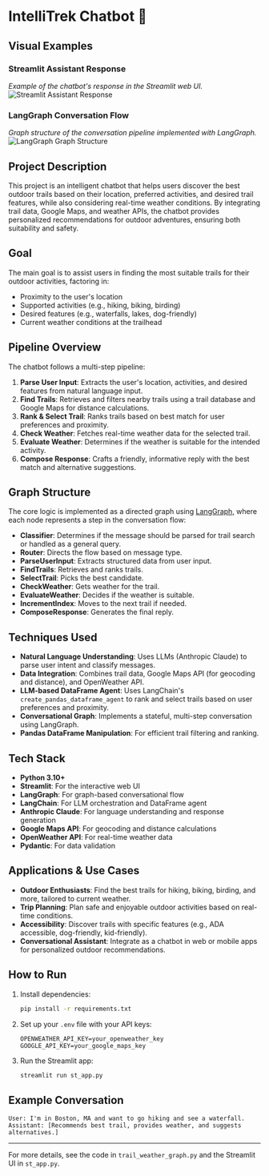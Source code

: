 # IntelliTrek Chatbot 🌲

## Visual Examples

### Streamlit Assistant Response

*Example of the chatbot's response in the Streamlit web UI.*
![Streamlit Assistant Response](assets/assistant-response.png)

### LangGraph Conversation Flow

*Graph structure of the conversation pipeline implemented with LangGraph.*
![LangGraph Graph Structure](assets/graph.png)

## Project Description
This project is an intelligent chatbot that helps users discover the best outdoor trails based on their location, preferred activities, and desired trail features, while also considering real-time weather conditions. By integrating trail data, Google Maps, and weather APIs, the chatbot provides personalized recommendations for outdoor adventures, ensuring both suitability and safety.

## Goal
The main goal is to assist users in finding the most suitable trails for their outdoor activities, factoring in:
- Proximity to the user's location
- Supported activities (e.g., hiking, biking, birding)
- Desired features (e.g., waterfalls, lakes, dog-friendly)
- Current weather conditions at the trailhead

## Pipeline Overview
The chatbot follows a multi-step pipeline:
1. **Parse User Input**: Extracts the user's location, activities, and desired features from natural language input.
2. **Find Trails**: Retrieves and filters nearby trails using a trail database and Google Maps for distance calculations.
3. **Rank & Select Trail**: Ranks trails based on best match for user preferences and proximity.
4. **Check Weather**: Fetches real-time weather data for the selected trail.
5. **Evaluate Weather**: Determines if the weather is suitable for the intended activity.
6. **Compose Response**: Crafts a friendly, informative reply with the best match and alternative suggestions.

## Graph Structure
The core logic is implemented as a directed graph using [LangGraph](https://github.com/langchain-ai/langgraph), where each node represents a step in the conversation flow:



- **Classifier**: Determines if the message should be parsed for trail search or handled as a general query.
- **Router**: Directs the flow based on message type.
- **ParseUserInput**: Extracts structured data from user input.
- **FindTrails**: Retrieves and ranks trails.
- **SelectTrail**: Picks the best candidate.
- **CheckWeather**: Gets weather for the trail.
- **EvaluateWeather**: Decides if the weather is suitable.
- **IncrementIndex**: Moves to the next trail if needed.
- **ComposeResponse**: Generates the final reply.

## Techniques Used
- **Natural Language Understanding**: Uses LLMs (Anthropic Claude) to parse user intent and classify messages.
- **Data Integration**: Combines trail data, Google Maps API (for geocoding and distance), and OpenWeather API.
- **LLM-based DataFrame Agent**: Uses LangChain's `create_pandas_dataframe_agent` to rank and select trails based on user preferences and proximity.
- **Conversational Graph**: Implements a stateful, multi-step conversation using LangGraph.
- **Pandas DataFrame Manipulation**: For efficient trail filtering and ranking.

## Tech Stack
- **Python 3.10+**
- **Streamlit**: For the interactive web UI
- **LangGraph**: For graph-based conversational flow
- **LangChain**: For LLM orchestration and DataFrame agent
- **Anthropic Claude**: For language understanding and response generation
- **Google Maps API**: For geocoding and distance calculations
- **OpenWeather API**: For real-time weather data
- **Pydantic**: For data validation

## Applications & Use Cases
- **Outdoor Enthusiasts**: Find the best trails for hiking, biking, birding, and more, tailored to current weather.
- **Trip Planning**: Plan safe and enjoyable outdoor activities based on real-time conditions.
- **Accessibility**: Discover trails with specific features (e.g., ADA accessible, dog-friendly, kid-friendly).
- **Conversational Assistant**: Integrate as a chatbot in web or mobile apps for personalized outdoor recommendations.

## How to Run
1. Install dependencies:
   ```bash
   pip install -r requirements.txt
   ```
2. Set up your `.env` file with your API keys:
   ```env
   OPENWEATHER_API_KEY=your_openweather_key
   GOOGLE_API_KEY=your_google_maps_key
   ```
3. Run the Streamlit app:
   ```bash
   streamlit run st_app.py
   ```

## Example Conversation
```
User: I'm in Boston, MA and want to go hiking and see a waterfall.
Assistant: [Recommends best trail, provides weather, and suggests alternatives.]
```

---

For more details, see the code in `trail_weather_graph.py` and the Streamlit UI in `st_app.py`.
